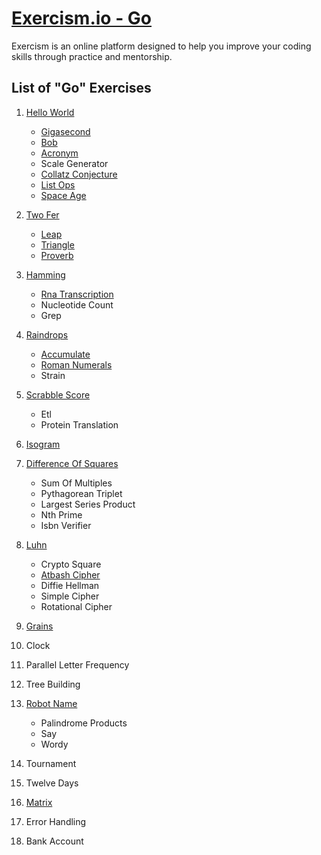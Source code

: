 # [Exercism.io - Go](https://exercism.io/tracks/go)

Exercism is an online platform designed to help you improve your coding skills through practice and mentorship.

## List of "Go" Exercises


1. [Hello World](hello-world)
	- [Gigasecond](gigasecond)
	- [Bob](bob)
	- [Acronym](acronym)
	- Scale Generator
	- [Collatz Conjecture](collatz-conjecture)
	- [List Ops](list-ops)
	- [Space Age](space-age)

1. [Two Fer](two-fer)
	- [Leap](leap)
	- [Triangle](triangle)
	- [Proverb](proverb)

1. [Hamming](hamming)
	- [Rna Transcription](rna-transcription)
	- Nucleotide Count
	- Grep

1. [Raindrops](raindrops)
	- [Accumulate](accumulate)
	- [Roman Numerals](roman-numerals)
	- Strain

1. [Scrabble Score](scrabble-score)
	- Etl
	- Protein Translation

1. [Isogram](isogram)

1. [Difference Of Squares](difference-of-squares)
	- Sum Of Multiples
	- Pythagorean Triplet
	- Largest Series Product
	- Nth Prime
	- Isbn Verifier

1. [Luhn](luhn)
	- Crypto Square
	- [Atbash Cipher](atbash-cipher)
	- Diffie Hellman
	- Simple Cipher
	- Rotational Cipher

1. [Grains](grains)

1. Clock

1. Parallel Letter Frequency

1. Tree Building

1. [Robot Name](robot-name)
	- Palindrome Products
	- Say
	- Wordy

1. Tournament

1. Twelve Days

1. [Matrix](matrix)

1. Error Handling

1. Bank Account

